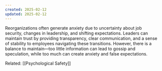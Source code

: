 ```yaml
---
created: 2025-02-12
updated: 2025-02-12
---
```


Reorganizations often generate anxiety due to uncertainty about job security, changes in leadership, and shifting expectations. Leaders can maintain trust by providing transparency, clear communication, and a sense of stability to employees navigating these transitions. However, there is a balance to maintain—too little information can lead to gossip and speculation, while too much can create anxiety and false expectations.

Related: [[Psychological Safety]]